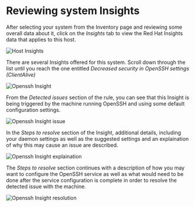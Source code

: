 # Reviewing system Insights

After selecting your system from the Inventory page and reviewing some
overall data about it, click on the _Insights_ tab to view the Red Hat
Insights data that applies to this host.

![Host Insights](./assets/host-homepage.png)

There are several Insights offered for this system.  Scroll down through the
list until you reach the one entitled _Decreased security in OpenSSH settings (ClientAlive)_

![Openssh Insight](./assets/openssh-issue.png)

From the _Detected issues_ section of the rule, you can see that this Insight
is being triggered by the machine running OpenSSH and using some default
configuration settings.  

![Openssh Insight issue](./assets/detected-issues.png)

In the _Steps to resolve_ section of the Insight, additional details, 
including your daemon settings as well as the suggested settings and an 
explaination of why this may cause an issue are described.

![Openssh Insight explaination](./assets/issue-explaination.png)

The _Steps to resolve_ section continues with a description of how you
may want to configure the OpenSSH service as well as what would need to
be done after the service configuration is complete in order to resolve
the detected issue with the machine.

![Openssh Insight resolution](./assets/issue-resolution.png)
